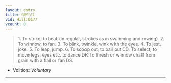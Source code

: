 ```yaml
---
layout: entry
title: འཁྲབ་√1
vid: Hill:0177
vcount: 0
---
```

> 1\. To strike; to beat (in regular, strokes as in swimming and rowing)\. 2\. To winnow, to fan\. 3\. To blink, twinkle, wink with the eyes\. 4\. To jest, joke\. 5\. To leap, jump\. 6\. To scoop out; to bail out CD\. To select; to move legs, eyes etc\. to dance DK\.To thresh or winnow chaff from grain with a flail or fan DS\.

* Volition: _Voluntary_

---

